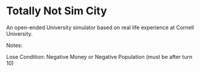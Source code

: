 # Totally Not Sim City
An open-ended University simulator based on real life experience at Cornell University.


Notes:

Lose Condition: Negative Money or Negative Population (must be after turn 10)
